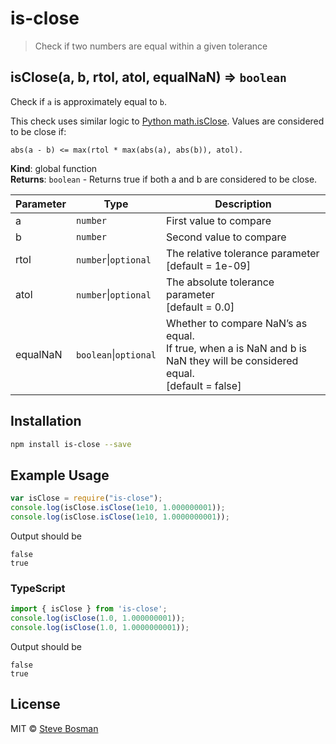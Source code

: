 # is-close

> Check if two numbers are equal within a given tolerance

## isClose(a, b, rtol, atol, equalNaN) ⇒ `boolean`
Check if `a` is approximately equal to `b`.

This check uses similar logic to [Python math.isClose](https://docs.python.org/3/library/math.html#math.isclose).
Values are considered to be close if:
                   
    abs(a - b) <= max(rtol * max(abs(a), abs(b)), atol).

                   
**Kind**: global function  
**Returns**: `boolean` - Returns true if both a and b are considered to be close.  

| Parameter | Type | Description |
| --------- | --- | --- |
| a         | `number` | First value to compare |
| b         | `number` | Second value to compare |
| rtol      | `number`&#124;`optional` | The relative tolerance parameter<br/>[default = 1e-09] |
| atol      | `number`&#124;`optional` | The absolute tolerance parameter<br/>[default = 0.0] |
| equalNaN  | `boolean`&#124;`optional` | Whether to compare NaN’s as equal.<br/>If true, when a is NaN and b is NaN they will be considered equal.<br/>[default = false] |

## Installation 
```sh
npm install is-close --save
```

## Example Usage
```javascript
var isClose = require("is-close");
console.log(isClose.isClose(1e10, 1.000000001));
console.log(isClose.isClose(1e10, 1.0000000001));
```

Output should be 
```
false
true
```

### TypeScript
```typescript
import { isClose } from 'is-close';
console.log(isClose(1.0, 1.000000001));
console.log(isClose(1.0, 1.0000000001));
```

Output should be 
```
false
true
```

## License

MIT © [Steve Bosman](http://github.com/stevebosman)

